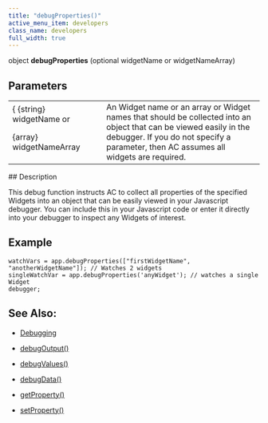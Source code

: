 ```yaml
---
title: "debugProperties()"
active_menu_item: developers
class_name: developers
full_width: true
---
```



object **debugProperties** (optional widgetName or widgetNameArray)

## Parameters

<table>
<tr>
<td width="179">
{ {string} widgetName or

{array} widgetNameArray

</td>
<td width="14">
</td>
<td width="687">
An Widget name or an array or Widget names that should be collected into an object that can be viewed easily in the debugger. If you do not specify a parameter, then AC assumes all widgets are required.

</td>
</tr>
</table>
## Description

This debug function instructs AC to collect all properties of the specified Widgets into an object that can be easily viewed in your Javascript debugger. You can include this in your Javascript code or enter it directly into your debugger to inspect any Widgets of interest.

## Example

    watchVars = app.debugProperties(["firstWidgetName", "anotherWidgetName"]); // Watches 2 widgets
    singleWatchVar = app.debugProperties('anyWidget'); // watches a single Widget
    debugger;
       
   

## See Also:

 - [Debugging](../../../product-guide/advanced-features/testing-apps/debugging)

 - [debugOutput()](debugoutput.htm)

 - [debugValues()](debugvalues.htm)

 - [debugData()](debugdata.htm)

 - [getProperty()](../widget-functions/getproperty)

 - [setProperty()](../widget-functions/setproperty)

